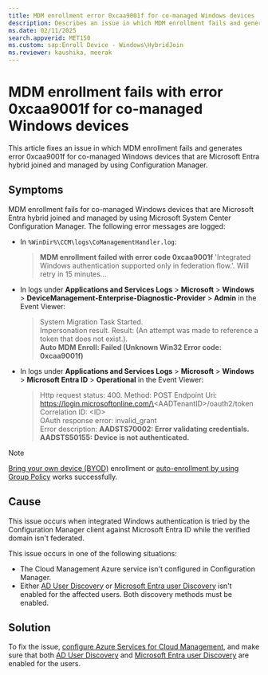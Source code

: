 ```yaml
---
title: MDM enrollment error 0xcaa9001f for co-managed Windows devices
description: Describes an issue in which MDM enrollment fails and generates error 0xcaa9001f for co-managed Windows devices that are Microsoft Entra hybrid joined and managed by using Configuration Manager.
ms.date: 02/11/2025
search.appverid: MET150
ms.custom: sap:Enroll Device - Windows\HybridJoin
ms.reviewer: kaushika, meerak
---
```

# MDM enrollment fails with error 0xcaa9001f for co-managed Windows devices

This article fixes an issue in which MDM enrollment fails and generates error 0xcaa9001f for co-managed Windows devices that are Microsoft Entra hybrid joined and managed by using Configuration Manager.

## Symptoms

MDM enrollment fails for co-managed Windows devices that are Microsoft Entra hybrid joined and managed by using Microsoft System Center Configuration Manager. The following error messages are logged:

- In `%WinDir%\CCM\logs\CoManagementHandler.log`:

  > **MDM enrollment failed with error code 0xcaa9001f** 'Integrated Windows authentication supported only in federation flow.'. Will retry in 15 minutes...

- In logs under **Applications and Services Logs** > **Microsoft** > **Windows** > **DeviceManagement-Enterprise-Diagnostic-Provider** > **Admin** in the Event Viewer:

  > System Migration Task Started.  
  > Impersonation result. Result: (An attempt was made to reference a token that does not exist.).  
  > **Auto MDM Enroll: Failed (Unknown Win32 Error code: 0xcaa9001f)**

- In logs under **Applications and Services Logs** > **Microsoft** > **Windows** > **Microsoft Entra ID** > **Operational** in the Event Viewer:

  > Http request status: 400. Method: POST Endpoint Uri: https://login.microsoftonline.com/\<AADTenantID\>/oauth2/token Correlation ID: \<ID\>  
  > OAuth response error: invalid_grant  
  > Error description: **AADSTS70002: Error validating credentials. AADSTS50155: Device is not authenticated.**

> [!NOTE]
> [Bring your own device (BYOD)](/mem/intune/user-help/enroll-windows-10-device) enrollment or [auto-enrollment by using Group Policy](/windows/client-management/mdm/enroll-a-windows-10-device-automatically-using-group-policy) works successfully.

## Cause

This issue occurs when integrated Windows authentication is tried by the Configuration Manager client against Microsoft Entra ID while the verified domain isn't federated.

This issue occurs in one of the following situations:

- The Cloud Management Azure service isn't configured in Configuration Manager.
- Either [AD User Discovery](/mem/configmgr/core/servers/deploy/configure/configure-discovery-methods#BKMK_ConfigADDiscGeneral) or [Microsoft Entra user Discovery](/mem/configmgr/core/servers/deploy/configure/configure-discovery-methods#azureaadisc) isn't enabled for the affected users. Both discovery methods must be enabled.

## Solution

To fix the issue, [configure Azure Services for Cloud Management](/mem/configmgr/core/servers/deploy/configure/azure-services-wizard), and make sure that both [AD User Discovery](/mem/configmgr/core/servers/deploy/configure/configure-discovery-methods#BKMK_ConfigADDiscGeneral) and [Microsoft Entra user Discovery](/mem/configmgr/core/servers/deploy/configure/configure-discovery-methods#azureaadisc) are enabled for the users.
